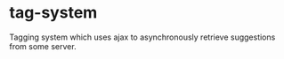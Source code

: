 # tag-system
Tagging system which uses ajax to asynchronously retrieve suggestions from some server.
